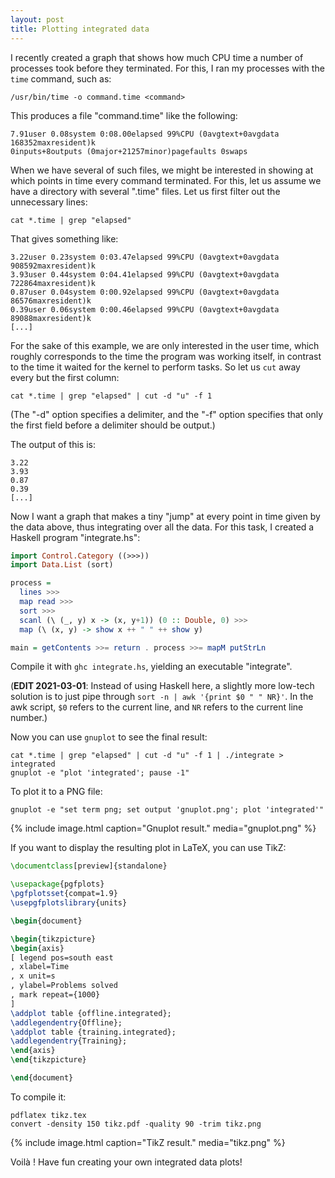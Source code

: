 ```yaml
---
layout: post
title: Plotting integrated data
---
```



I recently created a graph that shows how much CPU time a number of processes
took before they terminated.
For this, I ran my processes with the `time` command, such as:

~~~
/usr/bin/time -o command.time <command>
~~~

This produces a file "command.time" like the following:

~~~
7.91user 0.08system 0:08.00elapsed 99%CPU (0avgtext+0avgdata 168352maxresident)k
0inputs+8outputs (0major+21257minor)pagefaults 0swaps
~~~

When we have several of such files, we might be interested in showing
at which points in time every command terminated.
For this, let us assume we have a directory with several ".time" files.
Let us first filter out the unnecessary lines:

~~~
cat *.time | grep "elapsed"
~~~

That gives something like:

~~~
3.22user 0.23system 0:03.47elapsed 99%CPU (0avgtext+0avgdata 908592maxresident)k
3.93user 0.44system 0:04.41elapsed 99%CPU (0avgtext+0avgdata 722864maxresident)k
0.87user 0.04system 0:00.92elapsed 99%CPU (0avgtext+0avgdata 86576maxresident)k
0.39user 0.06system 0:00.46elapsed 99%CPU (0avgtext+0avgdata 89088maxresident)k
[...]
~~~

For the sake of this example, we are only interested in the user time,
which roughly corresponds to the time the program was working itself,
in contrast to the time it waited for the kernel to perform tasks.
So let us `cut` away every but the first column:

~~~ 
cat *.time | grep "elapsed" | cut -d "u" -f 1
~~~

(The "-d" option specifies a delimiter, and the "-f" option specifies
that only the first field before a delimiter should be output.)

The output of this is:

~~~
3.22
3.93
0.87
0.39
[...]
~~~

Now I want a graph that makes a tiny "jump" at every point in time
given by the data above, thus integrating over all the data.
For this task, I created a Haskell program "integrate.hs":

~~~ haskell
import Control.Category ((>>>))
import Data.List (sort)

process =
  lines >>>
  map read >>>
  sort >>>
  scanl (\ (_, y) x -> (x, y+1)) (0 :: Double, 0) >>>
  map (\ (x, y) -> show x ++ " " ++ show y)

main = getContents >>= return . process >>= mapM putStrLn
~~~

Compile it with `ghc integrate.hs`, yielding an executable "integrate".

(**EDIT 2021-03-01**: Instead of using Haskell here,
a slightly more low-tech solution is to just pipe through
`sort -n | awk '{print $0 " " NR}'`.
In the awk script,
`$0` refers to the current line, and
`NR` refers to the current line number.)

Now you can use `gnuplot` to see the final result:

~~~
cat *.time | grep "elapsed" | cut -d "u" -f 1 | ./integrate > integrated
gnuplot -e "plot 'integrated'; pause -1"
~~~

To plot it to a PNG file:

~~~
gnuplot -e "set term png; set output 'gnuplot.png'; plot 'integrated'"
~~~

{% include image.html caption="Gnuplot result." media="gnuplot.png" %}

If you want to display the resulting plot in LaTeX, you can use TikZ:

~~~ tex
\documentclass[preview]{standalone}

\usepackage{pgfplots}
\pgfplotsset{compat=1.9}
\usepgfplotslibrary{units}

\begin{document}

\begin{tikzpicture}
\begin{axis}
[ legend pos=south east
, xlabel=Time
, x unit=s
, ylabel=Problems solved
, mark repeat={1000}
]
\addplot table {offline.integrated};
\addlegendentry{Offline};
\addplot table {training.integrated};
\addlegendentry{Training};
\end{axis}
\end{tikzpicture}

\end{document}
~~~

To compile it:

~~~
pdflatex tikz.tex
convert -density 150 tikz.pdf -quality 90 -trim tikz.png
~~~

{% include image.html caption="TikZ result." media="tikz.png" %}

Voilà ! Have fun creating your own integrated data plots!
